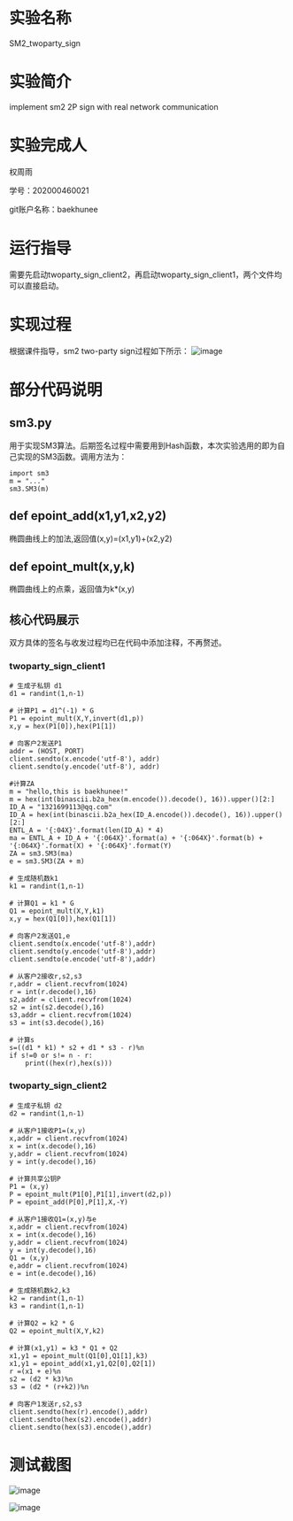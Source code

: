 # 实验名称
SM2_twoparty_sign

# 实验简介
implement sm2 2P sign with real network communication

# 实验完成人
权周雨 

学号：202000460021 

git账户名称：baekhunee

# 运行指导
需要先启动twoparty_sign_client2，再启动twoparty_sign_client1，两个文件均可以直接启动。

# 实现过程
根据课件指导，sm2 two-party sign过程如下所示：
![image](https://user-images.githubusercontent.com/105578152/181214032-0f402343-a999-4852-9bac-34c82989116b.png)

# 部分代码说明
## sm3.py
用于实现SM3算法。后期签名过程中需要用到Hash函数，本次实验选用的即为自己实现的SM3函数。调用方法为：
```
import sm3
m = "..."
sm3.SM3(m)
```

## def epoint_add(x1,y1,x2,y2)
椭圆曲线上的加法,返回值(x,y)=(x1,y1)+(x2,y2)

## def epoint_mult(x,y,k)
椭圆曲线上的点乘，返回值为k*(x,y)

## 核心代码展示
双方具体的签名与收发过程均已在代码中添加注释，不再赘述。

### twoparty_sign_client1
```
# 生成子私钥 d1
d1 = randint(1,n-1)

# 计算P1 = d1^(-1) * G
P1 = epoint_mult(X,Y,invert(d1,p))
x,y = hex(P1[0]),hex(P1[1])

# 向客户2发送P1
addr = (HOST, PORT)
client.sendto(x.encode('utf-8'), addr)
client.sendto(y.encode('utf-8'), addr)

#计算ZA
m = "hello,this is baekhunee!"
m = hex(int(binascii.b2a_hex(m.encode()).decode(), 16)).upper()[2:]
ID_A = "1321699113@qq.com"
ID_A = hex(int(binascii.b2a_hex(ID_A.encode()).decode(), 16)).upper()[2:]
ENTL_A = '{:04X}'.format(len(ID_A) * 4)
ma = ENTL_A + ID_A + '{:064X}'.format(a) + '{:064X}'.format(b) + '{:064X}'.format(X) + '{:064X}'.format(Y)
ZA = sm3.SM3(ma)
e = sm3.SM3(ZA + m)

# 生成随机数k1
k1 = randint(1,n-1)

# 计算Q1 = k1 * G
Q1 = epoint_mult(X,Y,k1)
x,y = hex(Q1[0]),hex(Q1[1])

# 向客户2发送Q1,e
client.sendto(x.encode('utf-8'),addr)
client.sendto(y.encode('utf-8'),addr)
client.sendto(e.encode('utf-8'),addr)

# 从客户2接收r,s2,s3
r,addr = client.recvfrom(1024)
r = int(r.decode(),16)
s2,addr = client.recvfrom(1024)
s2 = int(s2.decode(),16)
s3,addr = client.recvfrom(1024)
s3 = int(s3.decode(),16)

# 计算s
s=((d1 * k1) * s2 + d1 * s3 - r)%n
if s!=0 or s!= n - r:
    print((hex(r),hex(s)))
```

### twoparty_sign_client2
```
# 生成子私钥 d2
d2 = randint(1,n-1)

# 从客户1接收P1=(x,y)
x,addr = client.recvfrom(1024)
x = int(x.decode(),16)
y,addr = client.recvfrom(1024)
y = int(y.decode(),16)

# 计算共享公钥P
P1 = (x,y)
P = epoint_mult(P1[0],P1[1],invert(d2,p))
P = epoint_add(P[0],P[1],X,-Y)

# 从客户1接收Q1=(x,y)与e
x,addr = client.recvfrom(1024)
x = int(x.decode(),16)
y,addr = client.recvfrom(1024)
y = int(y.decode(),16)
Q1 = (x,y)
e,addr = client.recvfrom(1024)
e = int(e.decode(),16)

# 生成随机数k2,k3
k2 = randint(1,n-1)
k3 = randint(1,n-1)

# 计算Q2 = k2 * G
Q2 = epoint_mult(X,Y,k2)

# 计算(x1,y1) = k3 * Q1 + Q2
x1,y1 = epoint_mult(Q1[0],Q1[1],k3)
x1,y1 = epoint_add(x1,y1,Q2[0],Q2[1])
r =(x1 + e)%n
s2 = (d2 * k3)%n
s3 = (d2 * (r+k2))%n

# 向客户1发送r,s2,s3
client.sendto(hex(r).encode(),addr)
client.sendto(hex(s2).encode(),addr)
client.sendto(hex(s3).encode(),addr)
```

# 测试截图

![image](https://user-images.githubusercontent.com/105578152/181214677-7b0d91eb-473e-4683-8744-f834b11ef6f9.png)

![image](https://user-images.githubusercontent.com/105578152/181214740-42d536e9-1b28-4ade-9de7-c7f45ebac8b2.png)

